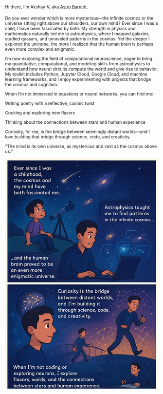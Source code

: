 Hi there, I’m Akshay 🪐 aka [Astro Barnett](https://astrobarnett.in/about-me).


Do you ever wonder which is more mysterious—the infinite cosmos or the universe sitting right above our shoulders, our own mind? Ever since I was a child, I have been fascinated by both. My strength in physics and mathematics naturally led me to astrophysics, where I mapped galaxies, studied quasars, and unraveled patterns in the cosmos. Yet the deeper I explored the universe, the more I realized that the human brain is perhaps even more complex and enigmatic.

I’m now exploring the field of computational neuroscience, eager to bring my quantitative, computational, and modeling skills from astrophysics to understand how neural circuits compute the world and give rise to behavior. My toolkit includes Python, Jupyter Cloud, Google Cloud, and machine learning frameworks, and I enjoy experimenting with projects that bridge the cosmos and cognition.

When I’m not immersed in equations or neural networks, you can find me:

Writing poetry with a reflective, cosmic twist

Cooking and exploring new flavors

Thinking about the connections between stars and human experience

Curiosity, for me, is the bridge between seemingly distant worlds—and I love building that bridge through science, code, and creativity.

“The mind is its own universe, as mysterious and vast as the cosmos above us.”

<p align="center">
  <img src="Exploring the Cosmos and Mind.png" alt="Cosmic background" width="600">
</p>

<!---
astrobarnett/astrobarnett is a ✨ special ✨ repository because its `README.md` (this file) appears on your GitHub profile.
You can click the Preview link to take a look at your changes.
--->
